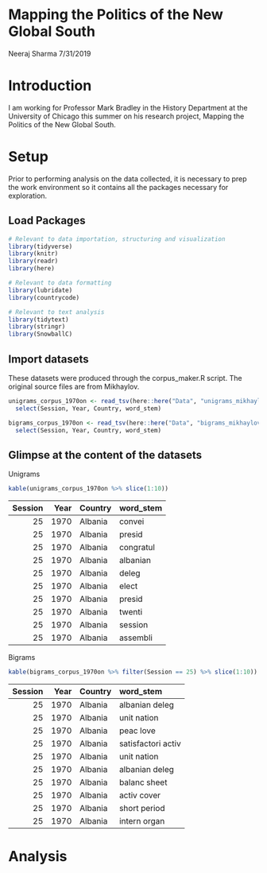 Mapping the Politics of the New Global South
================
Neeraj Sharma
7/31/2019

# Introduction

I am working for Professor Mark Bradley in the History Department at the
University of Chicago this summer on his research project, Mapping the
Politics of the New Global South.

# Setup

Prior to performing analysis on the data collected, it is necessary to
prep the work environment so it contains all the packages necessary for
exploration.

## Load Packages

``` r
# Relevant to data importation, structuring and visualization
library(tidyverse)
library(knitr)
library(readr)
library(here)

# Relevant to data formatting
library(lubridate)
library(countrycode)

# Relevant to text analysis
library(tidytext)
library(stringr)
library(SnowballC)
```

## Import datasets

These datasets were produced through the corpus\_maker.R script. The
original source files are from
Mikhaylov.

``` r
unigrams_corpus_1970on <- read_tsv(here::here("Data", "unigrams_mikhaylov_project.tsv")) %>%
  select(Session, Year, Country, word_stem)

bigrams_corpus_1970on <- read_tsv(here::here("Data", "bigrams_mikhaylov_project.tsv")) %>%
  select(Session, Year, Country, word_stem)
```

## Glimpse at the content of the datasets

Unigrams

``` r
kable(unigrams_corpus_1970on %>% slice(1:10))
```

| Session | Year | Country | word\_stem |
| ------: | ---: | :------ | :--------- |
|      25 | 1970 | Albania | convei     |
|      25 | 1970 | Albania | presid     |
|      25 | 1970 | Albania | congratul  |
|      25 | 1970 | Albania | albanian   |
|      25 | 1970 | Albania | deleg      |
|      25 | 1970 | Albania | elect      |
|      25 | 1970 | Albania | presid     |
|      25 | 1970 | Albania | twenti     |
|      25 | 1970 | Albania | session    |
|      25 | 1970 | Albania | assembli   |

Bigrams

``` r
kable(bigrams_corpus_1970on %>% filter(Session == 25) %>% slice(1:10))
```

| Session | Year | Country | word\_stem         |
| ------: | ---: | :------ | :----------------- |
|      25 | 1970 | Albania | albanian deleg     |
|      25 | 1970 | Albania | unit nation        |
|      25 | 1970 | Albania | peac love          |
|      25 | 1970 | Albania | satisfactori activ |
|      25 | 1970 | Albania | unit nation        |
|      25 | 1970 | Albania | albanian deleg     |
|      25 | 1970 | Albania | balanc sheet       |
|      25 | 1970 | Albania | activ cover        |
|      25 | 1970 | Albania | short period       |
|      25 | 1970 | Albania | intern organ       |

# Analysis
